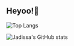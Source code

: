 ## Heyoo!👾

![Top Langs](https://github-readme-stats.vercel.app/api/top-langs/?username=jadissa&theme=synthwave)

![Jadissa's GitHub stats](https://github-readme-stats.vercel.app/api?username=jadissa&show_icons=true&theme=synthwave)

<!--
**jadissa/jadissa** is a ✨ _special_ ✨ repository because its `README.md` (this file) appears on your GitHub profile.

Here are some ideas to get you started:

- 🔭 I’m currently working on ...
- 🌱 I’m currently learning ...
- 👯 I’m looking to collaborate on ...
- 🤔 I’m looking for help with ...
- 💬 Ask me about ...
- 📫 How to reach me: ...
- 😄 Pronouns: ...
- ⚡ Fun fact: ...
-->
